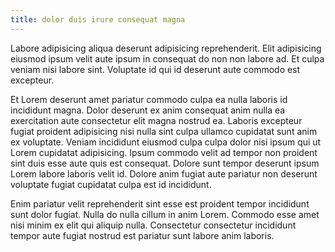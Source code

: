 ```yaml
---
title: dolor duis irure consequat magna
---
```


Labore adipisicing aliqua deserunt adipisicing reprehenderit. Elit adipisicing eiusmod ipsum velit aute ipsum in consequat do non non labore ad. Et culpa veniam nisi labore sint. Voluptate id qui id deserunt aute commodo est excepteur.

Et Lorem deserunt amet pariatur commodo culpa ea nulla laboris id incididunt magna. Dolor deserunt ex anim consequat anim nulla ea exercitation aute consectetur elit magna nostrud ea. Laboris excepteur fugiat proident adipisicing nisi nulla sint culpa ullamco cupidatat sunt anim ex voluptate. Veniam incididunt eiusmod culpa culpa dolor nisi ipsum qui ut Lorem cupidatat adipisicing. Ipsum commodo velit ad tempor non proident sint duis esse aute quis est consequat. Dolore sunt tempor deserunt ipsum Lorem labore laboris velit id. Dolore anim fugiat aute pariatur non deserunt voluptate fugiat cupidatat culpa est id incididunt.

Enim pariatur velit reprehenderit sint esse est proident tempor incididunt sunt dolor fugiat. Nulla do nulla cillum in anim Lorem. Commodo esse amet nisi minim ex elit qui aliquip nulla. Consectetur consectetur incididunt tempor aute fugiat nostrud est pariatur sunt labore anim laboris.